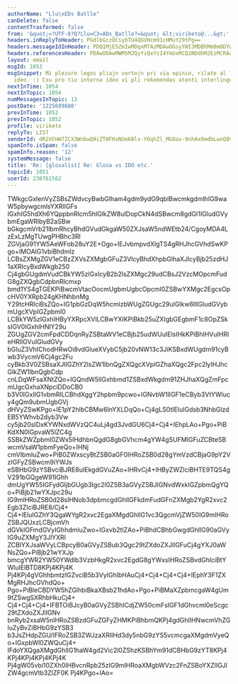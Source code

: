 ```yaml
---
authorName: "Llu\xEDs Batlle"
canDelete: false
contentTrasformed: false
from: '&quot;=?UTF-8?Q?Llu=C3=ADs_Batlle?=&quot; &lt;viriketo@...&gt;'
headers.inReplyToHeader: PGdlbGczOCsybTU4QGVHcm91cHMuY29tPg==
headers.messageIdInHeader: PDQ1MjE5ZmIwMDgxMTAzMDAwOGsyYWI3MDBhMm9mODYwNjg4MGQ1YTExMDM2QG1haWwuZ21haWwuY29tPg==
headers.referencesHeader: PDAwODAwMWM5M2QyYiQxYzI4YmUxMCQ1NDdhM2EzMCRAaXQ+IDxnZWxnMzgrMm01OEBlR3JvdXBzLmNvbT4=
layout: email
msgId: 1053
msgSnippet: Mi plezure legos pliajn vortojn pri via opinio, rilate al la nauxza interna
  ideo. :) Cxu pro tiu interna ideo vi pli rekomendas atenti interlingua-on?
nextInTime: 1054
nextInTopic: 1054
numMessagesInTopic: 13
postDate: '1225699680'
prevInTime: 1052
prevInTopic: 1052
profile: viriketo
replyTo: LIST
senderId: dR2XFHW7ZCX3WnbwQ9iZT0FHxNUe6Blv-YOqhZl_MGOav-9nhAx6mdbLwnQ8VMQxjQzYrMBiU-UbZ_5HKhvlLYx_oe065kNbmYlUTCISPhZIAm1lik06he2bNA
spamInfo.isSpam: false
spamInfo.reason: '12'
systemMessage: false
title: 'Re: [glosalist] Re: Glosa vs IDO etc.'
topicId: 1051
userId: 230761562
---
```


TWkgcGxlenVyZSBsZWdvcyBwbGlham4gdm9ydG9qbiBwcmkgdmlhIG9waW5pbywgcmlsYXRlIGFs
IGxhIG5hdXh6YQppbnRlcm5hIGlkZW8uIDopCkN4dSBwcm8gdGl1IGludGVybmEgaWRlbyB2aSBw
bGkgcmVrb21lbmRhcyBhdGVudGkgaW50ZXJsaW5ndWEtb24/CgoyMDA4LzExLzMgTUwgPHBhc3Rl
ZGVjaG91YW5AeWFob28uY2E+Ogo+IEJvbmpvdXIgTS4gRHJhcGVhdSwKPgo+IMOAIG1vbiBhdmlz
LCBsZXMgZGV1eCBzZXVsZXMgbGFuZ3VlcyBhdXhpbGlhaXJlcyBjb25zdHJ1aXRlcyBxdWkgb250
Cj4gbGUgdmVudCBkYW5zIGxlcyB2b2lsZXMgc29udCBsJ2VzcMOpcmFudG8gZXQgbCdpbnRlcmxp
bmd1YS4gTGEKPiBwcmVtacOocmUgbmUgbcOpcml0ZSBwYXMgc2EgcsOpcHV0YXRpb24gKHNhbnMg
Y29tcHRlciBsZQo+IG1pbGzDqW5hcmlzbWUgZGUgc29uIGlkw6llIGludGVybmUgcXVpIGZpbml0
LCBkYW5zIGxhIHByYXRpcXVlLCBwYXIKPiBkb25uZXIgbGEgbmF1c8OpZSksIGV0IGxhIHNlY29u
ZGUgZGV2cmFpdCDDqnRyZSBtaWV1eCBjb25udWUuIElsIHkKPiBhIHVuIHRleHRlIGVuIGludGVy
bGluZ3VhIChodHRwOi8vdGlueXVybC5jb20vNW13c3JiKSBxdWUgdm91cyBwb3VycmV6Cj4gc2Fu
cyBkb3V0ZSBsaXJlIGZhY2lsZW1lbnQgZXQgcXVpIGZhaXQgc2Fpc2lyIHJhcGlkZW1lbnQgbCdp
cnLDqWFsaXNtZQo+IGQndW5lIGxhbmd1ZSBxdWkgdm91ZHJhaXQgZmFpcmUgcGxhaXNpciDDoCB0
b3V0IGxlIG1vbmRlLCBhdXggY2hpbm9pcwo+IGNvbW1lIGF1eCByb3VtYWlucy4gQm9ubmUgbGVj
dHVyZSwKPgo+IE1pY2hlbCBMw6lnYXLDqQo+Cj4gLS0tIEluIGdsb3NhbGlzdEB5YWhvb2dyb3Vw
cy5jb20sIDxKYWNxdWVzQC4uLj4gd3JvdGU6Cj4+Cj4+IEhpLAo+Pgo+PiBKdXN0IGpvaW5lZC4g
SSBkZWZpbml0ZWx5IHdhbnQgdG8gbGVhcm4gYW4gSUFMIGFuZCBteSBwcmVsaW1pbmFyeQo+IHNj
cmVlbmluZwo+PiB0ZWxscyBtZSB0aGF0IHRoZSB0d28gYmVzdCBjaG9pY2VzIGFyZSBwcm9iYWJs
eSBHbG9zYSBvciBJRE8uIEkgdGVuZAo+IHRvCj4+IHByZWZlciBHTE9TQS4gV291bGQgeW91IGhh
dmUgYW55IGFydGljbGUgb3Igc2l0ZSB3aGVyZSBJIGNvdWxkIGZpbmQgYQo+PiBjb21wYXJpc29u
IG9mIHRoZSB0d28sIHNob3dpbmcgdGhlIGFkdmFudGFnZXMgb2YgR2xvc2Egb3ZlciBJRE8/Cj4+
Cj4+IEluIGZhY3QgaWYgR2xvc2EgaXMgdGhlIG1vc3QgcmVjZW50IG9mIHRoZSBJQUxzLCBjcmVh
dGVkIGFmdGVyIGhhdmluZwo+IGxvb2tlZAo+PiBhdCBhbGwgdGhlIG90aGVyIG9uZXMgY3JlYXRl
ZCBlYXJsaWVyLCBpcyB0aGVyZSBub3Qgc29tZXdoZXJlIGFuCj4gYXJ0aWNsZQo+PiBjb21wYXJp
bmcgYWR2YW50YWdlb3VzbHkgR2xvc2EgdG8gYWxsIHRoZSBvdGhlciBtYWluIElBTD8KPj4KPj4K
Pj4KPj4gVGhhbmtzIGZvciB5b3VyIGhlbHAuCj4+Cj4+Cj4+Cj4+IEphY3F1ZXMgRHJhcGVhdQo+
Pgo+PiBleCBDYW5hZGlhbiBkaXBsb21hdAo+Pgo+PiBMaXZpbmcgaW4gUm9tZSwgSXRhbHkuCj4+
Cj4+Cj4+Cj4+IFBTOiBJcyB0aGVyZSBhICdjZW50cmFsIGF1dGhvcml0eScgc29tZXdoZXJlIGNv
bnRyb2xsaW5nIHRoZSBzdGFuZGFyZHMKPiBhbmQKPj4gdGhlIHNwcmVhZGluZyBvZiBHbG9zYSB3
b3JsZHdpZGU/IFRoZSB3ZWJzaXRlIHd3dy5nbG9zYS5vcmcgaXMgdmVyeQo+IGxpbWl0ZWQuCj4+
IFdoYXQgaXMgdGhlIG1haW4gd2Vic2l0ZShzKSBhYm91dCBHbG9zYT8KPj4KPj4KPj4KPj4KPj4K
Pj4gW05vbi10ZXh0IHBvcnRpb25zIG9mIHRoaXMgbWVzc2FnZSBoYXZlIGJlZW4gcmVtb3ZlZF0K
Pj4KPgo+IAo=

